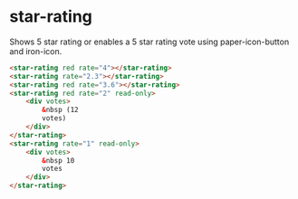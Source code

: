 # star-rating

Shows 5 star rating or enables a 5 star rating vote using paper-icon-button and iron-icon.

<!---
```
<custom-element-demo>
  <template>
    <link rel="import" href="star-rating.html">
    <next-code-block></next-code-block>
  </template>
</custom-element-demo>
```
-->
```html
<star-rating red rate="4"></star-rating>
<star-rating rate="2.3"></star-rating>
<star-rating red rate="3.6"></star-rating>
<star-rating red rate="2" read-only>
    <div votes>
        &nbsp (12
        votes)
    </div>
</star-rating>
<star-rating rate="1" read-only>
    <div votes>
        &nbsp 10
        votes
    </div>
</star-rating>
```
